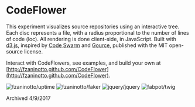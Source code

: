 CodeFlower
==========

This experiment visualizes source repositories using an interactive tree. Each disc represents a file, with a radius proportional to the number of lines of code (loc). All rendering is done client-side, in JavaScript. Built with <a href="https://github.com/mbostock/d3">d3.js</a>, inspired by <a href="https://code.google.com/p/codeswarm/">Code Swarm</a> and <a href="https://code.google.com/p/gource/">Gource</a>, published with the MIT open-source license.

Interact with CodeFlowers, see examples, and build your own at [http://fzaninotto.github.com/CodeFlower](http://fzaninotto.github.com/CodeFlower).

![fzaninotto/uptime](./images/uptime.png)
![fzaninotto/faker](./images/faker.png)
![jquery/jquery](./images/jquery.png)
![fabpot/twig](./images/twig.png)

Archived 4/9/2017